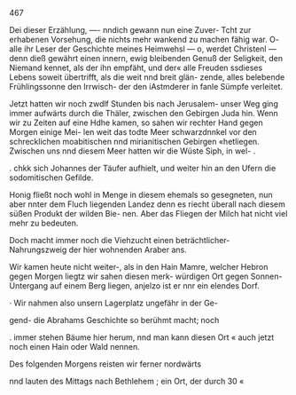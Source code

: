 467

Dei dieser Erzählung, —- nndich gewann nun eine Zuver-
Tcht zur erhabenen Vorsehung, die nichts mehr wankend zu
machen fähig war. O- alle ihr Leser der Geschichte meines
Heimwehsl — o, werdet Christenl — denn dieß gewährt
einen innern, ewig bleibenden Genuß der Seligkeit, den
Niemand kennet, als der ihn empfäht, und der« alle Freuden
ssdieses Lebens soweit übertrifft, als die weit nnd breit glän-
zende, alles belebende Frühlingssonne den Irrwisch- der den
iAstmderer in fanle Sümpfe verleitet.

Jetzt hatten wir noch zwdlf Stunden bis nach Jerusalem-
unser Weg ging immer aufwärts durch die Thäler, zwischen
den Gebirgen Juda hin. Wenn wir zu Zeiten auf eine Hdhe
kamen, so sahen wir rechter Hand gegen Morgen einige Mei-
len weit das todte Meer schwarzdnnkel vor den schrecklichen
moabitischen nnd mirianitischen Gebirgen «hetliegen. Zwischen
uns nnd diesem Meer hatten wir die Wüste Siph, in wel- .

. chkk sich Johannes der Täufer aufhielt, und weiter hin
an den Ufern die sodomitischen Gefilde.

Honig fließt noch wohl in Menge in diesem ehemals so
gesegneten, nun aber nnter dem Fluch liegenden Landez denn
es riecht überall nach diesem süßen Produkt der wilden Bie-
nen. Aber das Fliegen der Milch hat nicht viel mehr zu
bedeuten.

Doch macht immer noch die Viehzucht einen beträchtlicher-
Nahrungszweig der hier wohnenden Araber ans.

Wir kamen heute nicht weiter-, als in den Hain Mamre,
welcher Hebron gegen Morgen liegtz wir sahen diesen merk-
würdigen Ort gegen Sonnen-Untergang auf einem Berg
liegen, anjelzo ist er nnr ein elendes Dorf.

· Wir nahmen also unsern Lagerplatz ungefähr in der Ge-

gend- die Abrahams Geschichte so berühmt macht; noch

. immer stehen Bäume hier herum, nnd man kann diesen Ort
« auch jetzt noch einen Hain oder Wald nennen.

Des folgenden Morgens reisten wir ferner nordwärts

nnd lauten des Mittags nach Bethlehem ; ein Ort, der durch
30 «

